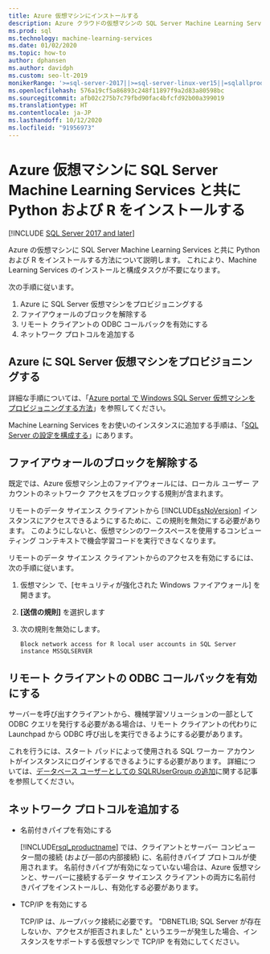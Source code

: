 ```yaml
---
title: Azure 仮想マシンにインストールする
description: Azure クラウドの仮想マシンの SQL Server Machine Learning Services で、Python と R のデータ サイエンス ソリューションおよび機械学習ソリューションを実行できます。
ms.prod: sql
ms.technology: machine-learning-services
ms.date: 01/02/2020
ms.topic: how-to
author: dphansen
ms.author: davidph
ms.custom: seo-lt-2019
monikerRange: '>=sql-server-2017||>=sql-server-linux-ver15||=sqlallproducts-allversions'
ms.openlocfilehash: 576a19cf5a86893c248f11897f9a2d83a80598bc
ms.sourcegitcommit: afb02c275b7c79fbd90fac4bfcfd92b00a399019
ms.translationtype: HT
ms.contentlocale: ja-JP
ms.lasthandoff: 10/12/2020
ms.locfileid: "91956973"
---
```

# <a name="install-sql-server-machine-learning-services-with-python-and-r-on-an-azure-virtual-machine"></a>Azure 仮想マシンに SQL Server Machine Learning Services と共に Python および R をインストールする
[!INCLUDE [SQL Server 2017 and later](../../includes/applies-to-version/sqlserver2017.md)]

Azure の仮想マシンに SQL Server Machine Learning Services と共に Python および R をインストールする方法について説明します。 これにより、Machine Learning Services のインストールと構成タスクが不要になります。

次の手順に従います。

1. Azure に SQL Server 仮想マシンをプロビジョニングする
1. ファイアウォールのブロックを解除する
1. リモート クライアントの ODBC コールバックを有効にする
1. ネットワーク プロトコルを追加する

## <a name="provision-sql-server-virtual-machine-in-azure"></a>Azure に SQL Server 仮想マシンをプロビジョニングする

詳細な手順については、「[Azure portal で Windows SQL Server 仮想マシンをプロビジョニングする方法](/azure/virtual-machines/windows/sql/virtual-machines-windows-portal-sql-server-provision)」を参照してください。 

Machine Learning Services をお使いのインスタンスに追加する手順は、「[SQL Server の設定を構成する](/azure/virtual-machines/windows/sql/virtual-machines-windows-portal-sql-server-provision#3-configure-sql-server-settings)」にあります。

<a name="firewall"></a>

## <a name="unblock-the-firewall"></a>ファイアウォールのブロックを解除する

既定では、Azure 仮想マシン上のファイアウォールには、ローカル ユーザー アカウントのネットワーク アクセスをブロックする規則が含まれます。

リモートのデータ サイエンス クライアントから [!INCLUDE[ssNoVersion](../../includes/ssnoversion-md.md)] インスタンスにアクセスできるようにするために、この規則を無効にする必要があります。  このようにしないと、仮想マシンのワークスペースを使用するコンピューティング コンテキストで機会学習コードを実行できなくなります。

リモートのデータ サイエンス クライアントからのアクセスを有効にするには、次の手順に従います。

1. 仮想マシン で、[セキュリティが強化された Windows ファイアウォール] を開きます。
2. **[送信の規則]** を選択します
3. 次の規則を無効にします。
  
     `Block network access for R local user accounts in SQL Server instance MSSQLSERVER`
  
## <a name="enable-odbc-callbacks-for-remote-clients"></a>リモート クライアントの ODBC コールバックを有効にする

サーバーを呼び出すクライアントから、機械学習ソリューションの一部として ODBC クエリを発行する必要がある場合は、リモート クライアントの代わりに Launchpad から ODBC 呼び出しを実行できるようにする必要があります。 

これを行うには、スタート パッドによって使用される SQL ワーカー アカウントがインスタンスにログインするできるようにする必要があります。 詳細については、[データベース ユーザーとしての SQLRUserGroup の追加](../security/create-a-login-for-sqlrusergroup.md)に関する記事を参照してください。

<a name="network"></a>

## <a name="add-network-protocols"></a>ネットワーク プロトコルを追加する

+ 名前付きパイプを有効にする
  
  [!INCLUDE[rsql_productname](../../includes/rsql-productname-md.md)] では、クライアントとサーバー コンピューター間の接続 (および一部の内部接続) に、名前付きパイプ プロトコルが使用されます。 名前付きパイプが有効になっていない場合は、Azure 仮想マシンと、サーバーに接続するデータ サイエンス クライアントの両方に名前付きパイプをインストールし、有効化する必要があります。
  
+ TCP/IP を有効にする

  TCP/IP は、ループバック接続に必要です。 "DBNETLIB; SQL Server が存在しないか、アクセスが拒否されました" というエラーが発生した場合、インスタンスをサポートする仮想マシンで TCP/IP を有効にしてください。